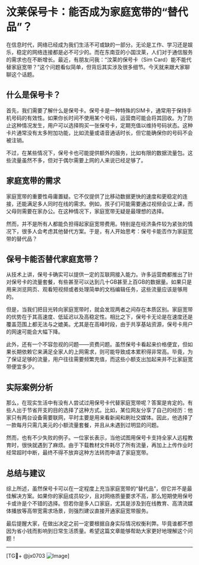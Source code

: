 # 汶莱保号卡：能否成为家庭宽带的“替代品”？

在信息时代，网络已经成为我们生活不可或缺的一部分。无论是工作、学习还是娱乐，稳定的网络连接都是必不可少的。而在东南亚的小国汶莱，人们对于通信服务的需求也在不断增长。最近，有朋友问我：“汶莱的保号卡（Sim Card）能不能代替家庭宽带？”这个问题看似简单，但背后其实涉及很多细节。今天就来跟大家聊聊这个话题。

## 什么是保号卡？

首先，我们需要了解什么是保号卡。保号卡是一种特殊的SIM卡，通常用于保持手机号码的有效性。如果你长时间不使用某个号码，运营商可能会将其回收。为了防止这种情况发生，用户可以选择购买一张保号卡，定期充值以维持号码状态。这种卡片通常没有太多附加功能，比如流量或语音通话时长，但它能确保你的号码不会被注销。

不过，在某些情况下，保号卡也可能提供额外的服务，比如有限的数据流量包。这些流量虽然不多，但对于偶尔需要上网的人来说已经足够了。

## 家庭宽带的需求

家庭宽带的重要性毋庸置疑。它不仅提供了比移动数据更快的速度和更稳定的连接，还能满足多人同时在线的需求。例如，孩子们可能需要通过视频会议上课，而父母则需要在家办公。在这种情况下，家庭宽带无疑是最理想的选择。

然而，并不是所有人都能负担得起家庭宽带费用。特别是在经济条件较为紧张的情况下，很多人会考虑其他替代方案。于是，有人开始思考：保号卡能否作为家庭宽带的替代品？

## 保号卡能否替代家庭宽带？

从技术上讲，保号卡确实可以提供一定的互联网接入能力。许多运营商都推出了针对保号卡的流量套餐，有些甚至可以达到几十GB甚至上百GB的数据量。如果只是用来浏览网页、观看短视频或者处理简单的文档编辑任务，这些流量应该是够用的。

但是，当我们把目光转向家庭宽带时，就会发现两者之间存在本质区别。家庭宽带的优势在于其高速度、低延迟以及高稳定性。相比之下，保号卡无论是在速度还是覆盖范围上都无法与之媲美。尤其是在高峰时段，由于共享基站资源，保号卡用户的网速可能会大幅下降。

此外，还有一个不容忽视的问题——资费问题。虽然保号卡看起来价格便宜，但如果长期依赖它来满足全家人的上网需求，则可能导致成本累积得非常高。毕竟，为了保证足够的流量，用户往往需要频繁充值，而这些小额支出加起来并不比家庭宽带便宜多少。

## 实际案例分析

那么，在现实生活中有没有人尝试过用保号卡代替家庭宽带呢？答案是肯定的。有些人出于节省开支的目的选择了这种方式。比如，某位网友分享了自己的经历：他家只有两台设备需要联网，平时主要是用来看新闻和刷社交媒体。因此，他选择了一款每月只需几美元的小额流量套餐，并且从未遇到过明显的问题。

然而，也有不少失败的例子。一位家长表示，当他试图用保号卡支持全家人远程教育时，很快就遇到了麻烦。由于下载教材文件耗尽了所有流量，再加上上传作业时经常超时中断，最终不得不放弃这种方法转而申请了家庭宽带。

## 总结与建议

综上所述，虽然保号卡可以在一定程度上充当家庭宽带的“替代品”，但它并不是最佳解决方案。如果你的家庭成员较少，且对网络质量要求不高，那么短期使用保号卡或许是个不错的选择。但若你是多人口家庭，尤其是涉及到在线教育、高清流媒体播放等高带宽需求场景，则强烈建议直接开通家庭宽带服务。

最后提醒大家，在做出决定之前一定要根据自身实际情况权衡利弊。毕竟谁都不想因为省小钱而影响到日常生活质量。希望这篇文章能够帮助大家更好地理解这个问题！

---

[TG💪+ @jx0703 ![Image](https://github.com/user-attachments/assets/dbca1d08-cadb-493c-b0ec-ad6f7a83f270)]